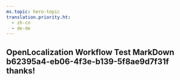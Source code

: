 ```yaml
---
ms.topic: hero-topic
translation.priority.ht: 
  - zh-cn
  - de-de
---
```

## OpenLocalization Workflow Test MarkDown b62395a4-eb06-4f3e-b139-5f8ae9d7f31f thanks!
